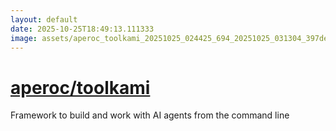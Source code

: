 ```yaml
---
layout: default
date: 2025-10-25T18:49:13.111333
image: assets/aperoc_toolkami_20251025_024425_694_20251025_031304_397def--20251025T051334363--cropped.png
---
```


# [aperoc/toolkami](https://github.com/aperoc/toolkami/)

Framework to build and work with AI agents from the command line
